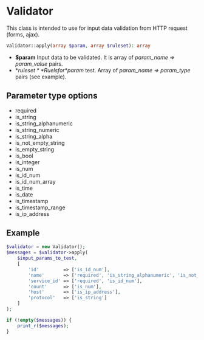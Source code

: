# Validator
This class is intended to use for input data validation from HTTP request (forms, ajax).
```php
Validator::apply(array $param, array $ruleset): array
```
* **$param** Input data to be validated. It is array of *param_name => param_value* pairs. 
* **$ruleset** Ruels for *$param* test. Array of *param_name => param_type* pairs (see example).
## Parameter type options
* required
* is_string
* is_string_alphanumeric
* is_string_numeric
* is_string_alpha
* is_not_empty_string
* is_empty_string
* is_bool
* is_integer
* is_num
* is_id_num
* is_id_num_array
* is_time
* is_date
* is_timestamp
* is_timestamp_range
* is_ip_address
## Example
```php
$validator = new Validator();
$messages = $validator->apply(
    $input_params_to_test,
    [
        'id'         => ['is_id_num'],
        'name'       => ['required', 'is_string_alphanumeric', 'is_not_empty_string'],
        'service_id' => ['required', 'is_id_num'],
        'count'      => ['is_num'],
        'host'       => ['is_ip_address'],
        'protocol'   => ['is_string']
    ]
);

if (!empty($messages)) {
    print_r($messages);
}
```
